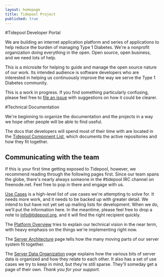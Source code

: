 ```yaml
---
layout: homepage
title: Tidepool Project
published: true
---
```


#Tidepool Developer Portal

We are building an internet application platform and series of applications to help reduce the burden of managing Type 1 Diabetes. We're a nonprofit organization doing everything in the open. Open source, open business, and we need lots of help.

This is a microsite for helping to guide and manage the open source nature of our work. Its intended audience is software developers who are interested in helping us continuously improve the way we serve the Type 1 Diabetes community.

This is a work in progress. If you find something particularly confusing, please feel free to [file an issue](https://github.com/tidepool-org/tidepool-org.github.io/issues) with suggestions on how it could be clearer.


#Technical Documentation

We're beginning to organize the documentation and the projects in a way we hope other people will be able to find useful. 

The docs that developers will spend most of their time with are located in the [Tidepool Component List](TidepoolComponents.html), which documents the active repositories and how they fit together.
## Communicating with the team

If this is your first time getting exposed to Tidepool, however, we recommend reading through the following pages first.
Since our team spans the globe, there's nearly always someone in the #tidepool IRC channel on freenode.net. Feel free to pop in there and engage with us.

[Use Cases](UseCases.html) is a high-level list of use cases we're attempting to solve for. It needs more work, and it needs to be backed up with greater detail.
We intend to but have not yet set up mailing lists for development. When we do, we'll put the information here. In the meantime, please feel free to drop a note to [info@tidepool.org](mailto://info@tidepool.org), and it will find the right recipient quickly.

The [Platform Overview](PlatformOverview.html) tries to explain our technical vision in the near term, with heavy emphasis on the things we're implementing right now. 

The [Server Architecture](ServerArchitecture.html) page tells how the many moving parts of our server system fit together. 

The [Server Data Organization](ServerDataOrganization.html) page explains how the various bits of server data is organized and how they relate to each other. It also has a set of use cases we try to keep in mind, but they're still sparse. They'll someday get a page of their own.
*Thank you for your support.* 

